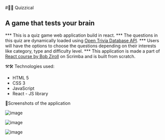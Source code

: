 #🧠🥶 Quizzical
## A game that tests your brain

*** This is a quiz game web application build in react. 
*** The questions in this quiz are dynamically loaded using [Open Trivia Database API](https://opentdb.com/api_config.php). 
*** Users will have the options to choose the questions depending on their interests like category, type and difficulty level.
*** This application is made a part of [React course by Bob Ziroll](https://scrimba.com/learn/learnreact) on Scrimba and is built from scratch.


⚒🛠️ Technologies used:
* HTML 5
* CSS 3
* JavaScript
* React - JS library

📸Screenshots of the application

![image](https://github.com/Shanmukh459/Quizzical/assets/52078988/360ba86d-19af-44d2-b185-5ad4d43726bd)

![image](https://github.com/Shanmukh459/Quizzical/assets/52078988/b6c3a72f-2588-4a14-91b2-4a4c15fe2642)

![image](https://github.com/Shanmukh459/Quizzical/assets/52078988/ad209bf1-f240-402c-acdd-47857a144fe3)



